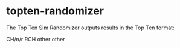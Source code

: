 # topten-randomizer

The Top Ten Sim Randomizer outputs results in the Top Ten format:

CH/n/r
RCH
other
other
